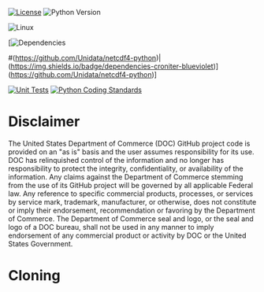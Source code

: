 [![License](https://img.shields.io/badge/license-lgpl_v2.1-blue)](https://github.com/HenryWinterbottom-NOAA/ufs_pyutils/blob/develop/LICENSE)
![Python Version](https://img.shields.io/badge/python-3.5|3.6|3.7-blue)

![Linux](https://img.shields.io/badge/linux-ubuntu%7Ccentos-black)

[![Dependencies](https://img.shields.io/badge/dependencies-netcdf4-blueviolet|(https://img.shields.io/badge/dependencies-croniter-blueviolet))

#(https://github.com/Unidata/netcdf4-python)|(https://img.shields.io/badge/dependencies-croniter-blueviolet)](https://github.com/Unidata/netcdf4-python)]

[![Unit Tests](https://github.com/HenryWinterbottom-NOAA/ufs_pyutils/actions/workflows/unittests.yaml/badge.svg)](https://github.com/HenryWinterbottom-NOAA/ufs_pyutils/actions/workflows/unittests.yaml)
[![Python Coding Standards](https://github.com/HenryWinterbottom-NOAA/ufs_pyutils/actions/workflows/pycodestyle.yaml/badge.svg)](https://github.com/HenryWinterbottom-NOAA/ufs_pyutils/actions/workflows/pycodestyle.yaml)

# Disclaimer

The United States Department of Commerce (DOC) GitHub project code is
provided on an "as is" basis and the user assumes responsibility for
its use. DOC has relinquished control of the information and no longer
has responsibility to protect the integrity, confidentiality, or
availability of the information. Any claims against the Department of
Commerce stemming from the use of its GitHub project will be governed
by all applicable Federal law. Any reference to specific commercial
products, processes, or services by service mark, trademark,
manufacturer, or otherwise, does not constitute or imply their
endorsement, recommendation or favoring by the Department of
Commerce. The Department of Commerce seal and logo, or the seal and
logo of a DOC bureau, shall not be used in any manner to imply
endorsement of any commercial product or activity by DOC or the United
States Government.

# Cloning

